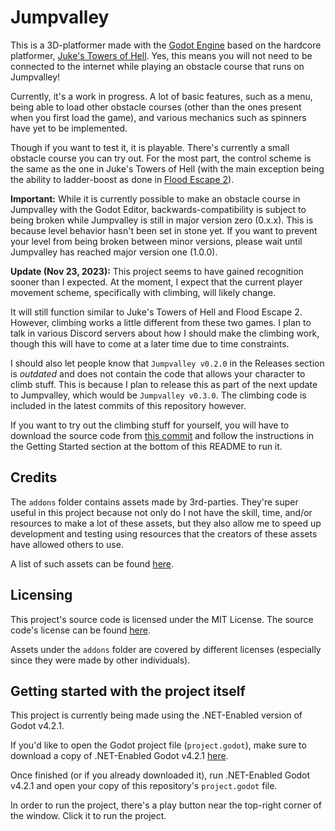 # Jumpvalley

This is a 3D-platformer made with the [Godot Engine](https://godotengine.org) based on the hardcore platformer, [Juke's Towers of Hell](https://www.roblox.com/games/8562822414/Jukes-Towers-of-Hell). Yes, this means you will not need to be connected to the internet while playing an obstacle course that runs on Jumpvalley!

Currently, it's a work in progress. A lot of basic features, such as a menu, being able to load other obstacle courses (other than the ones present when you first load the game), and various mechanics such as spinners have yet to be implemented.

Though if you want to test it, it is playable. There's currently a small obstacle course you can try out. For the most part, the control scheme is the same as the one in Juke's Towers of Hell (with the main exception being the ability to ladder-boost as done in [Flood Escape 2](https://www.roblox.com/games/738339342/Flood-Escape-2)).

**Important:** While it is currently possible to make an obstacle course in Jumpvalley with the Godot Editor, backwards-compatibility is subject to being broken while Jumpvalley is still in major version zero (0.x.x). This is because level behavior hasn't been set in stone yet. If you want to prevent your level from being broken between minor versions, please wait until Jumpvalley has reached major version one (1.0.0).

**Update (Nov 23, 2023):** This project seems to have gained recognition sooner than I expected. At the moment, I expect that the current player movement scheme, specifically with climbing, will likely change.

It will still function similar to Juke's Towers of Hell and Flood Escape 2. However, climbing works a little different from these two games. I plan to talk in various Discord servers about how I should make the climbing work, though this will have to come at a later time due to time constraints.

I should also let people know that ```Jumpvalley v0.2.0``` in the Releases section is *outdated* and does not contain the code that allows your character to climb stuff. This is because I plan to release this as part of the next update to Jumpvalley, which would be ```Jumpvalley v0.3.0```. The climbing code is included in the latest commits of this repository however.

If you want to try out the climbing stuff for yourself, you will have to download the source code from [this commit](https://github.com/UTheDev/jumpvalley/tree/968d217c4981207cfda47e90490d3f2a38697ca8) and follow the instructions in the Getting Started section at the bottom of this README to run it.

## Credits

The ```addons``` folder contains assets made by 3rd-parties. They're super useful in this project because not only do I not have the skill, time, and/or resources to make a lot of these assets, but they also allow me to speed up development and testing using resources that the creators of these assets have allowed others to use.

A list of such assets can be found [here](https://github.com/UTheDev/jumpvalley/blob/main/credits.md).

## Licensing

This project's source code is licensed under the MIT License. The source code's license can be found [here](https://github.com/UTheDev/jumpvalley/blob/main/LICENSE.md).

Assets under the ```addons``` folder are covered by different licenses (especially since they were made by other individuals).

## Getting started with the project itself

This project is currently being made using the .NET-Enabled version of Godot v4.2.1.

If you'd like to open the Godot project file (```project.godot```), make sure to download a copy of .NET-Enabled Godot v4.2.1 [here](https://godotengine.org/download).

Once finished (or if you already downloaded it), run .NET-Enabled Godot v4.2.1 and open your copy of this repository's ```project.godot``` file.

In order to run the project, there's a play button near the top-right corner of the window. Click it to run the project.
